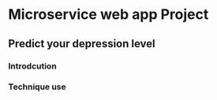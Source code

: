 # Microservice web app Project 

## Predict your depression level

### Introdcution 

### Technique use 
#### 

